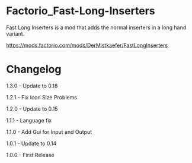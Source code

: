 # Factorio_Fast-Long-Inserters
Fast Long Inserters is a mod that adds the normal inserters in a long hand variant.

https://mods.factorio.com/mods/DerMistkaefer/FastLongInserters

# Changelog
1.3.0 - Update to 0.18

1.2.1 - Fix Icon Size Problems

1.2.0 - Update to 0.15

1.1.1 - Language fix

1.1.0 - Add Gui for Input and Output

1.0.1 - Update to 0.14

1.0.0 - First Release
